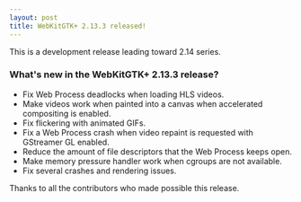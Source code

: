 ```yaml
---
layout: post
title: WebKitGTK+ 2.13.3 released!
---
```


This is a development release leading toward 2.14 series.

### What's new in the WebKitGTK+ 2.13.3 release?

 - Fix Web Process deadlocks when loading HLS videos.
 - Make videos work when painted into a canvas when accelerated compositing is enabled.
 - Fix flickering with animated GIFs.
 - Fix a Web Process crash when video repaint is requested with GStreamer GL enabled.
 - Reduce the amount of file descriptors that the Web Process keeps open.
 - Make memory pressure handler work when cgroups are not available.
 - Fix several crashes and rendering issues.

Thanks to all the contributors who made possible this release.